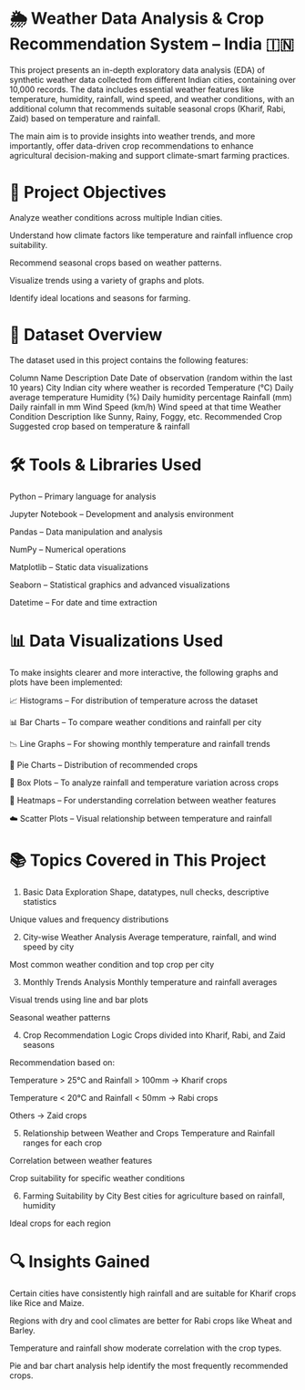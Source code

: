 # 🌦️ Weather Data Analysis & Crop Recommendation System – India 🇮🇳
This project presents an in-depth exploratory data analysis (EDA) of synthetic weather data collected from different Indian cities, containing over 10,000 records. The data includes essential weather features like temperature, humidity, rainfall, wind speed, and weather conditions, with an additional column that recommends suitable seasonal crops (Kharif, Rabi, Zaid) based on temperature and rainfall.

The main aim is to provide insights into weather trends, and more importantly, offer data-driven crop recommendations to enhance agricultural decision-making and support climate-smart farming practices.

# 📌 Project Objectives
Analyze weather conditions across multiple Indian cities.

Understand how climate factors like temperature and rainfall influence crop suitability.

Recommend seasonal crops based on weather patterns.

Visualize trends using a variety of graphs and plots.

Identify ideal locations and seasons for farming.

# 📁 Dataset Overview
The dataset used in this project contains the following features:

Column Name	Description
Date	Date of observation (random within the last 10 years)
City	Indian city where weather is recorded
Temperature (°C)	Daily average temperature
Humidity (%)	Daily humidity percentage
Rainfall (mm)	Daily rainfall in mm
Wind Speed (km/h)	Wind speed at that time
Weather Condition	Description like Sunny, Rainy, Foggy, etc.
Recommended Crop	Suggested crop based on temperature & rainfall
# 🛠️ Tools & Libraries Used
Python – Primary language for analysis

Jupyter Notebook – Development and analysis environment

Pandas – Data manipulation and analysis

NumPy – Numerical operations

Matplotlib – Static data visualizations

Seaborn – Statistical graphics and advanced visualizations

Datetime – For date and time extraction

# 📊 Data Visualizations Used
To make insights clearer and more interactive, the following graphs and plots have been implemented:

📈 Histograms – For distribution of temperature across the dataset

📊 Bar Charts – To compare weather conditions and rainfall per city

📉 Line Graphs – For showing monthly temperature and rainfall trends

📌 Pie Charts – Distribution of recommended crops

🧮 Box Plots – To analyze rainfall and temperature variation across crops

🧭 Heatmaps – For understanding correlation between weather features

☁️ Scatter Plots – Visual relationship between temperature and rainfall

# 📚 Topics Covered in This Project
1. Basic Data Exploration
Shape, datatypes, null checks, descriptive statistics

Unique values and frequency distributions

2. City-wise Weather Analysis
Average temperature, rainfall, and wind speed by city

Most common weather condition and top crop per city

3. Monthly Trends Analysis
Monthly temperature and rainfall averages

Visual trends using line and bar plots

Seasonal weather patterns

4. Crop Recommendation Logic
Crops divided into Kharif, Rabi, and Zaid seasons

Recommendation based on:

Temperature > 25°C and Rainfall > 100mm → Kharif crops

Temperature < 20°C and Rainfall < 50mm → Rabi crops

Others → Zaid crops

5. Relationship between Weather and Crops
Temperature and Rainfall ranges for each crop

Correlation between weather features

Crop suitability for specific weather conditions

6. Farming Suitability by City
Best cities for agriculture based on rainfall, humidity

Ideal crops for each region

# 🔍 Insights Gained
Certain cities have consistently high rainfall and are suitable for Kharif crops like Rice and Maize.

Regions with dry and cool climates are better for Rabi crops like Wheat and Barley.

Temperature and rainfall show moderate correlation with the crop types.

Pie and bar chart analysis help identify the most frequently recommended crops.
